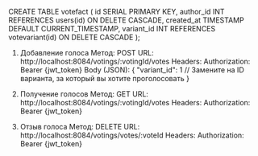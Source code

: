 CREATE TABLE votefact (
    id SERIAL PRIMARY KEY,
    author_id INT REFERENCES users(id) ON DELETE CASCADE,
    created_at TIMESTAMP DEFAULT CURRENT_TIMESTAMP,
    variant_id INT REFERENCES votevariant(id) ON DELETE CASCADE
);

1. Добавление голоса
Метод: POST
URL: http://localhost:8084/votings/:votingId/votes
Headers:
Authorization: Bearer {jwt_token}
Body (JSON):
{
    "variant_id": 1 // Замените на ID варианта, за который вы хотите проголосовать
}

2. Получение голосов
Метод: GET
URL: http://localhost:8084/votings/:votingId/votes
Headers:
Authorization: Bearer {jwt_token}

3. Отзыв голоса
Метод: DELETE
URL: http://localhost:8084/votings/votes/:voteId
Headers:
Authorization: Bearer {jwt_token}